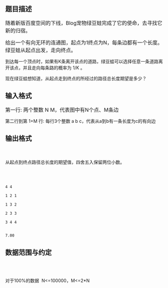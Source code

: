 ## 题目描述

<p><span style="font-size: medium">随着新版百度空间的下线，Blog宠物绿豆蛙完成了它的使命，去寻找它新的归宿。</span></p>
<p><span style="font-size: medium">给出一个有向无环的连通图，起点为1终点为N，每条边都有一个长度。绿豆蛙从起点出发，走向终点。<br>
   到达每一个顶点时，如果有K条离开该点的道路，绿豆蛙可以选择任意一条道路离开该点，并且走向每条路的概率为 1/K 。<br>
   现在绿豆蛙想知道，从起点走到终点的所经过的路径总长度期望是多少？</span></p>

## 输入格式

<p><span style="font-size: medium">第一行: 两个整数 N M，代表图中有N个点、M条边<br>
   第二行到第 1+M 行: 每行3个整数 a b c，代表从a到b有一条长度为c的有向边</span></p>

## 输出格式

<p><span style="font-size: medium"><br>
   从起点到终点路径总长度的期望值，四舍五入保留两位小数。</span></p>
<p><span style="font-size: medium"><br></span></p>

```input1
4 4
1 2 1
1 3 2
2 3 3
3 4 4
```
```output1
7.00
```
## 数据范围与约定

<p><br><br>
  对于100%的数据  N<=100000，M<=2*N<br><br></p>

